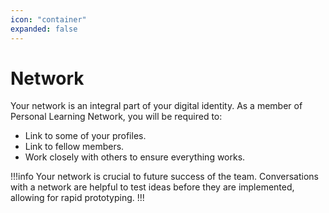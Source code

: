 ```yaml
---
icon: "container"
expanded: false
---
```

# Network 
Your network is an integral part of your digital identity. As a member of Personal Learning Network, you will be required to:
* Link to some of your profiles.
* Link to fellow members.
* Work closely with others to ensure everything works.

!!!info
Your network is crucial to future success of the team. Conversations with a network are helpful to test ideas before they are implemented, allowing for rapid prototyping.
!!!